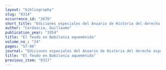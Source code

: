 ```yaml
---
layout: "bibliography"
slug: "8314"
occurrence_id: "3670"
short_title: "Ediciones especiales del Anuario de Historia del derecho espanol 24 (1954), 57-86"
author: "Cardascia, Guillaume"
publication_year: "1954"
title: "El feudo en Babilonia aqueménida"
volume_no_: "24"
pages: "57-86"
journal: "Ediciones especiales del Anuario de Historia del derecho espanol"
title: "El feudo en Babilonia aqueménida"
previous_item: "8317"
---
```

